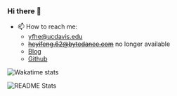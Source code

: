 ### Hi there 👋

<!--
**EYH0602/EYH0602** is a ✨ _special_ ✨ repository because its `README.md` (this file) appears on your GitHub profile.
-->

* 📫 How to reach me: 
  * yfhe@ucdavis.edu
  * ~~heyifeng.62@bytedance.com~~ no longer available
  * [Blog](https://eyh0602.github.io)
  * [Github](https://github.com/EYH0602)

![Wakatime stats](https://wakatime.com/share/@eeeh/203776e4-e18e-49b7-ac88-cc7a1c3eed3f.svg)

<!-- ![Wakatime editor status](https://wakatime.com/share/@eeeh/050d5950-4067-44da-b21b-4a056884c3dd.svg) -->

![README Stats](https://github-readme-stats.vercel.app/api?username=EYH0602&show_icons=true)

<!-- ![ViewCount](https://komarev.com/ghpvc/?username=EYH0602) -->
